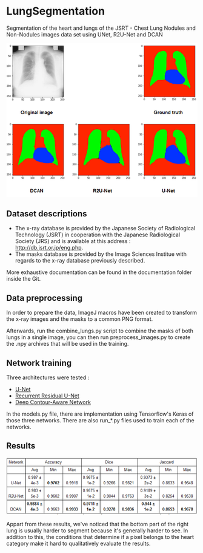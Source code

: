 # LungSegmentation
Segmentation of the heart and lungs of the JSRT - Chest Lung Nodules and Non-Nodules images data set using UNet, R2U-Net and DCAN

<img src="https://github.com/topinfrassi01/LungSegmentation/raw/master/imgs/summary.PNG"/>

## Dataset descriptions

- The x-ray database is provided by the Japanese Society of Radiological Technology (JSRT) in cooperation with the Japanese Radiological Society (JRS) and is available at this address : http://db.jsrt.or.jp/eng.php.
- The masks database is provided by the Image Sciences Institue with regards to the x-ray database previously described.

More exhaustive documentation can be found in the documentation folder inside the Git.

## Data preprocessing

In order to prepare the data, ImageJ macros have been created to transform the x-ray images and the masks to a common PNG format.

Afterwards, run the combine_lungs.py script to combine the masks of both lungs in a single image, you can then run preprocess_images.py to create the .npy archives that will be used in the training.

## Network training

Three architectures were tested : 
- [U-Net](https://arxiv.org/pdf/1505.04597.pdf)
- [Recurrent Residual U-Net](https://arxiv.org/abs/1802.06955)
- [Deep Contour-Aware Network](https://arxiv.org/abs/1604.02677)

In the models.py file, there are implementation using Tensorflow's Keras of those three networks.
There are also run_*.py files used to train each of the networks.

## Results

<img src="https://github.com/topinfrassi01/LungSegmentation/raw/master/imgs/results.PNG"/>

Appart from these results, we've noticed that the bottom part of the right lung is usually harder to segment because it's generally harder to see.
In addition to this, the conditions that determine if a pixel belongs to the heart category make it hard to qualitatively evaluate the results.